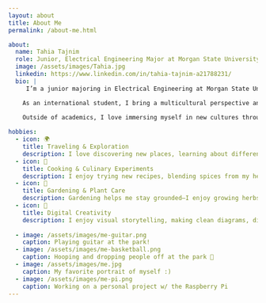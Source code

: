 ```yaml
---
layout: about
title: About Me
permalink: /about-me.html

about:
  name: Tahia Tajnim
  role: Junior, Electrical Engineering Major at Morgan State University
  image: /assets/images/Tahia.jpg
  linkedin: https://www.linkedin.com/in/tahia-tajnim-a21788231/
  bio: |
     I’m a junior majoring in Electrical Engineering at Morgan State University, passionate about the intersection of artificial intelligence, embedded systems, and social impact. My current research focuses on building AI-driven tools to improve flight delay predictions for climate-resilient air travel.

    As an international student, I bring a multicultural perspective and a strong sense of adaptability to my work. I enjoy exploring how technology can solve real-world problems—whether it’s through data modeling, collaborative projects, or community outreach.

    Outside of academics, I love immersing myself in new cultures through travel, experimenting in the kitchen with traditional and modern recipes, and nurturing plants in my small garden—it brings me joy and balance.
    
hobbies:
  - icon: 🌍
    title: Traveling & Exploration
    description: I love discovering new places, learning about different cultures, and finding inspiration through global experiences.
  - icon: 🍳
    title: Cooking & Culinary Experiments
    description: I enjoy trying new recipes, blending spices from my heritage with modern dishes, and cooking as a form of creative expression.
  - icon: 🌱
    title: Gardening & Plant Care
    description: Gardening helps me stay grounded—I enjoy growing herbs, flowers, and caring for houseplants as a peaceful daily ritual.
  - icon: 🧵
    title: Digital Creativity
    description: I enjoy visual storytelling, making clean diagrams, digital journaling, and crafting aesthetic presentations and lab reports.
  
  - image: /assets/images/me-guitar.png
    caption: Playing guitar at the park!
  - image: /assets/images/me-basketball.png
    caption: Hooping and dropping people off at the park 🏀
  - image: /assets/images/me.jpg
    caption: My favorite portrait of myself :)
  - image: /assets/images/me-pi.png
    caption: Working on a personal project w/ the Raspberry Pi
---
```

